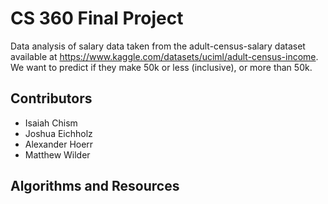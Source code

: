 # CS 360 Final Project

Data analysis of salary data taken from the adult-census-salary dataset available at https://www.kaggle.com/datasets/uciml/adult-census-income. We want to predict if they make 50k or less (inclusive), or more than 50k.

## Contributors
- Isaiah Chism
- Joshua Eichholz
- Alexander Hoerr
- Matthew Wilder

## Algorithms and Resources